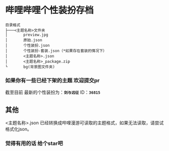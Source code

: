 # 哔哩哔哩个性装扮存档

```tree
目录格式
├───<主题名称>文件夹
│       preview.jpg
│       原始.json
│       个性装扮.json
│       个性装扮-套装.json（*如果存在套装的情况下）
│       <主题名称>.json
│       <主题名称>_package.zip
└       bg(背景图文件夹)
```

### 如果你有一些已经下架的主题 欢迎提交pr

截至目前 最新的个性装扮为：**`剑与远征`**   ID：**`36815`**

## 其他

<主题名称>.json 已经转换成哔哩漫游可读取的主题格式，如果无法读取，请尝试格式化json。

### 觉得有用的话 给个star吧
